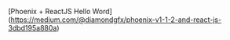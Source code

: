 [Phoenix + ReactJS Hello Word] (https://medium.com/@diamondgfx/phoenix-v1-1-2-and-react-js-3dbd195a880a)
